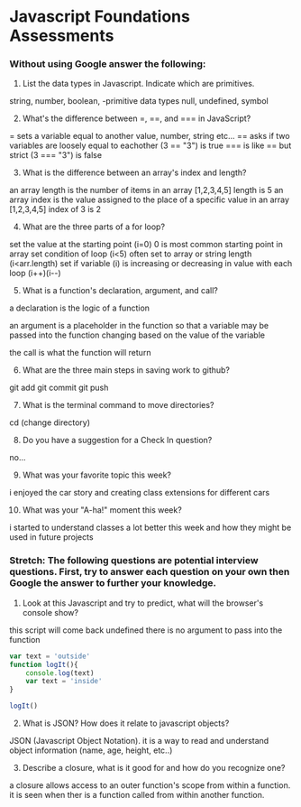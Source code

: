 # Javascript Foundations Assessments

### Without using Google answer the following:

1. List the data types in Javascript. Indicate which are primitives.

string, number, boolean, -primitive data types
null, undefined, symbol

2. What's the difference between =, ==, and === in JavaScript?

= sets a variable equal to another value, number, string etc...
== asks if two variables are loosely equal to eachother (3 == "3") is true
=== is like == but strict (3 === "3") is false

3. What is the difference between an array's index and length?

an array length is the number of items in an array [1,2,3,4,5] length is 5
an array index is the value assigned to the place of a specific value in an array [1,2,3,4,5] index of 3 is 2

4. What are the three parts of a for loop?

set the value at the starting point (i=0) 0 is most common starting point in array
set condition of loop (i<5) often set to array or string length (i<arr.length)
set if variable (i) is increasing or decreasing in value with each loop (i++)(i--)

5. What is a function's declaration, argument, and call?

a declaration is the logic of a function

an argument is a placeholder in the function so that a variable may be passed into the function changing based on the value of the variable

the call is what the function will return

6. What are the three main steps in saving work to github?

git add
git commit
git push

7. What is the terminal command to move directories?

cd (change directory)

8. Do you have a suggestion for a Check In question?

no...

9. What was your favorite topic this week?

i enjoyed the car story and creating class extensions for different cars

10. What was your "A-ha!" moment this week?

i started to understand classes a lot better this week and how they might be used in future projects

### Stretch: The following questions are potential interview questions. First, try to answer each question on your own then Google the answer to further your knowledge.

1. Look at this Javascript and try to predict, what will the browser's console show?

this script will come back undefined there is no argument to pass into the function  
``` javascript
var text = 'outside'
function logIt(){
    console.log(text)
    var text = 'inside'
}

logIt()
```

2. What is JSON? How does it relate to javascript objects?

JSON (Javascript Object Notation). it is a way to read and understand object information (name, age, height, etc..)

3. Describe a closure, what is it good for and how do you recognize one?

a closure allows access to an outer function's scope from within a function. it is seen when ther is a function called from within another function.

